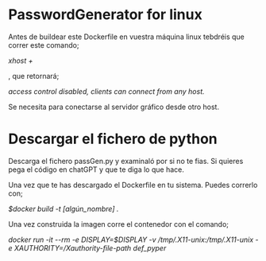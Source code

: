 # PasswordGenerator for linux
<p>Antes de buildear este Dockerfile en vuestra máquina linux tebdréis que correr este comando;</p>
<p><i>xhost +</i></p>
<p>, que retornará;</p>
<p><i>access control disabled, clients can connect from any host.</i></p>
<p>Se necesita para conectarse al servidor gráfico desde otro host.</p>
<h1>Descargar el fichero de python</h1>
<p>Descarga el fichero passGen.py y examinaló por si no te fias. Si quieres pega el código en chatGPT y que te diga lo que hace.</p>

<p>Una vez que te has descargado el Dockerfile en tu sistema. Puedes correrlo con;</p>
<p><i>$docker build -t [algún_nombre] . </i></p>
<p>Una vez construida la imagen corre el contenedor con el comando;</p>
<p><i>docker run -it --rm -e DISPLAY=$DISPLAY -v /tmp/.X11-unix:/tmp/.X11-unix -e XAUTHORITY=/Xauthority-file-path def_pyper</i></p>

